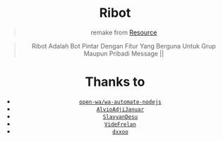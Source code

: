 <div align="center">

# Ribot
  
> remake from <a href="https://github.com/IndonesianDev/whatsapp-bot">Resource</a>

> Ribot Adalah Bot Pintar Dengan Fitur Yang Berguna Untuk Grup Maupun Pribadi Message ||

# Thanks to
* [`open-wa/wa-automate-nodejs`](https://github.com/open-wa/wa-automate-nodejs)
* [`AlvioAdjiJanuar`](https://github.com/AlvioAdjiJanuar)
* [`SlavyanDesu`](https://github.com/SlavyanDesu/BocchiBot)
* [`VideFrelan`](https://github.com/VideFrelan)
* [`dxxoo`](https://github.com/dxxoo)

